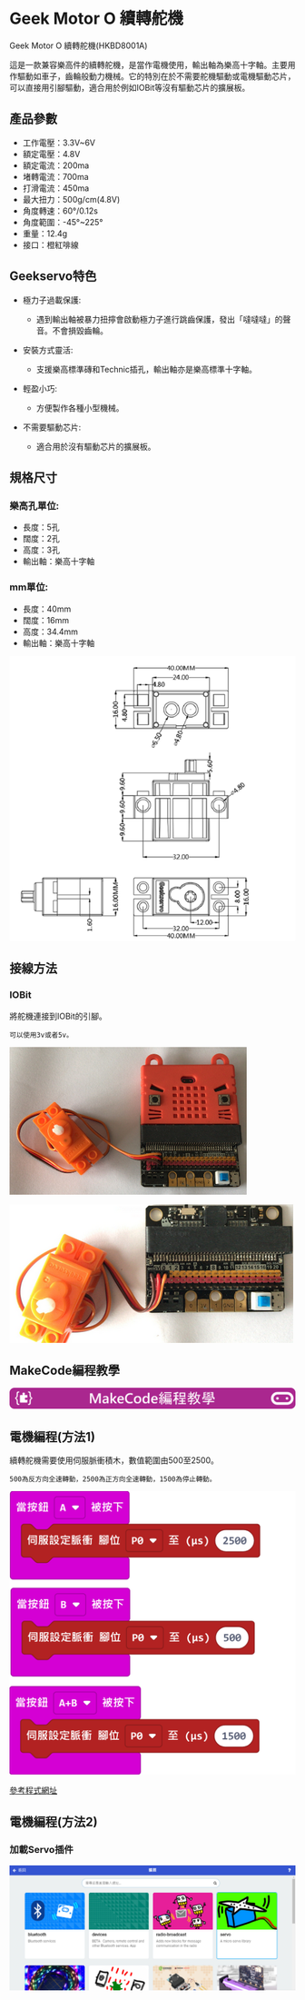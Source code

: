 # Geek Motor O 續轉舵機

Geek Motor O 續轉舵機(HKBD8001A)

這是一款兼容樂高件的續轉舵機，是當作電機使用，輸出軸為樂高十字軸。主要用作驅動如車子，齒輪般動力機械。它的特別在於不需要舵機驅動或電機驅動芯片，可以直接用引腳驅動，適合用於例如IOBit等沒有驅動芯片的擴展板。

## 產品參數

- 工作電壓：3.3V~6V
- 額定電壓：4.8V
- 額定電流：200ma
- 堵轉電流：700ma
- 打滑電流：450ma
- 最大扭力：500g/cm(4.8V)
- 角度轉速：60°/0.12s
- 角度範圍：-45°~225°
- 重量：12.4g
- 接口：橙紅啡線


## Geekservo特色

- 極力子過載保護:
    - 遇到輸出軸被暴力扭擰會啟動極力子進行跳齒保護，發出「噠噠噠」的聲音。不會損毀齒輪。

- 安裝方式靈活:
    - 支援樂高標準磚和Technic插孔，輸出軸亦是樂高標準十字軸。

- 輕盈小巧:
    - 方便製作各種小型機械。
    
- 不需要驅動芯片:
    - 適合用於沒有驅動芯片的擴展板。
    
## 規格尺寸

### 樂高孔單位:

- 長度：5孔
- 闊度：2孔
- 高度：3孔
- 輸出軸：樂高十字軸

### mm單位:

- 長度：40mm
- 闊度：16mm
- 高度：34.4mm
- 輸出軸：樂高十字軸

![](./images/13_03.png)
    
## 接線方法

### IOBit

將舵機連接到IOBit的引腳。

    可以使用3v或者5v。

![](./images/360servo_wire1.png)

![](./images/360servo_wire2.png)

## MakeCode編程教學

![](./images/mcbanner.png)

## 電機編程(方法1)

續轉舵機需要使用伺服脈衝積木，數值範圍由500至2500。

    500為反方向全速轉動，2500為正方向全速轉動，1500為停止轉動。

![](./images/360servo_code1.png)

[參考程式網址](https://makecode.microbit.org/_Ub76W98a29A2)

## 電機編程(方法2)

### 加載Servo插件

![](./images/servo_extension.png)

